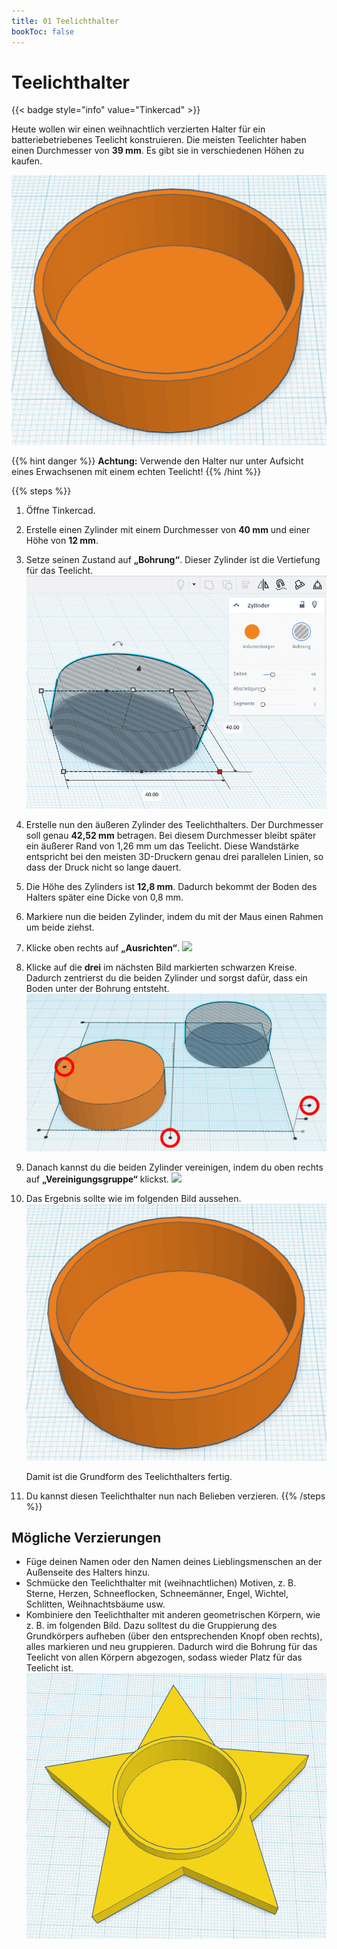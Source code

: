 ```yaml
---
title: 01 Teelichthalter
bookToc: false
---
```


# Teelichthalter

{{< badge style="info" value="Tinkercad" >}}

Heute wollen wir einen weihnachtlich verzierten Halter für ein batteriebetriebenes Teelicht konstruieren. Die meisten Teelichter haben einen Durchmesser von **39 mm**. Es gibt sie in verschiedenen Höhen zu kaufen.

![](tinkercad-tea-light-holder.png)

{{% hint danger %}}
**Achtung:** Verwende den Halter nur unter Aufsicht eines Erwachsenen mit einem echten Teelicht!
{{% /hint %}}

{{% steps %}}
1. Öffne Tinkercad.

2. Erstelle einen Zylinder mit einem Durchmesser von **40 mm** und einer Höhe von **12 mm**.

3. Setze seinen Zustand auf **„Bohrung“**. Dieser Zylinder ist die Vertiefung für das Teelicht.
    ![](tinkercad-cylinder.png)

4. Erstelle nun den äußeren Zylinder des Teelichthalters. Der Durchmesser soll genau **42,52 mm** betragen. Bei diesem Durchmesser bleibt später ein äußerer Rand von 1,26 mm um das Teelicht. Diese Wandstärke entspricht bei den meisten 3D-Druckern genau drei parallelen Linien, so dass der Druck nicht so lange dauert.

5. Die Höhe des Zylinders ist **12,8 mm**. Dadurch bekommt der Boden des Halters später eine Dicke von 0,8 mm.

6. Markiere nun die beiden Zylinder, indem du mit der Maus einen Rahmen um beide ziehst.

7. Klicke oben rechts auf **„Ausrichten“**.
    ![](images/tinkercad-alignment-annotated.png)

8. Klicke auf die **drei** im nächsten Bild markierten schwarzen Kreise. Dadurch zentrierst du die beiden Zylinder und sorgst dafür, dass ein Boden unter der Bohrung entsteht.
    ![](tinkercad-alignment-markers-annotated.png)

9. Danach kannst du die beiden Zylinder vereinigen, indem du oben rechts auf **„Vereinigungsgruppe“** klickst.
    ![](images/tinkercad-group-annotated.png)

10. Das Ergebnis sollte wie im folgenden Bild aussehen.
    ![](tinkercad-tea-light-holder.png)

    Damit ist die Grundform des Teelichthalters fertig.

11. Du kannst diesen Teelichthalter nun nach Belieben verzieren.
{{% /steps %}}

## Mögliche Verzierungen
    
- Füge deinen Namen oder den Namen deines Lieblingsmenschen an der Außenseite des Halters hinzu.
- Schmücke den Teelichthalter mit (weihnachtlichen) Motiven, z.&nbsp;B. Sterne, Herzen, Schneeflocken, Schneemänner, Engel, Wichtel, Schlitten, Weihnachtsbäume usw.
- Kombiniere den Teelichthalter mit anderen geometrischen Körpern, wie z.&nbsp;B. im folgenden Bild. Dazu solltest du die Gruppierung des Grundkörpers aufheben (über den entsprechenden Knopf oben rechts), alles markieren und neu gruppieren. Dadurch wird die Bohrung für das Teelicht von allen Körpern abgezogen, sodass wieder Platz für das Teelicht ist.
    ![](tinkercad-tea-light-holder-w-star.png)
